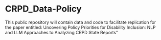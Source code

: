 # CRPD_Data-Policy
This public repository will contain data and code to facilitate replication for the paper entitled: Uncovering Policy Priorities for Disability Inclusion: NLP and LLM Approaches to Analyzing CRPD State Reports"
